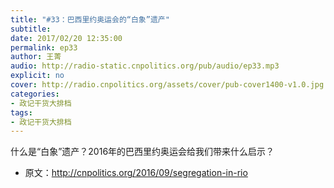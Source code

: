 ```yaml
---
title: "#33：巴西里约奥运会的“白象”遗产"
subtitle: 
date: 2017/02/20 12:35:00
permalink: ep33
author: 王菁
audio: http://radio-static.cnpolitics.org/pub/audio/ep33.mp3
explicit: no
cover: http://radio.cnpolitics.org/assets/cover/pub-cover1400-v1.0.jpg
categories:
- 政记干货大排档
tags:
- 政记干货大排档
---
```


什么是“白象”遗产？2016年的巴西里约奥运会给我们带来什么启示？

- 原文：<http://cnpolitics.org/2016/09/segregation-in-rio>
